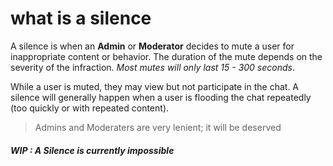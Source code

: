 # what is a silence

A silence is when an **Admin** or **Moderator** decides to mute a user for inappropriate content or behavior. The duration of the mute depends on the severity of the infraction. _Most mutes will only last 15 - 300 seconds_.

While a user is muted, they may view but not participate in the chat. A silence will generally happen when a user is flooding the chat repeatedly (too quickly or with repeated content).

> Admins and Moderaters are very lenient; it will be deserved

##### WIP : A Silence is currently impossible